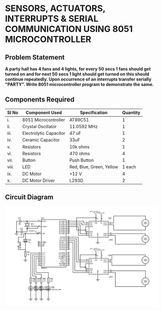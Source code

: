 # SENSORS, ACTUATORS, INTERRUPTS & SERIAL COMMUNICATION USING 8051 MICROCONTROLLER

## Problem Statement

**A party hall has 4 fans and 4 lights, for every 50 secs 1 fans should get turned on and for next 50 secs 1 light should get turned on this should continue repeatedly. Upon occurrence of an interrupts transfer serially "PARTY".
Write 8051 microcontroller program to demonstrate the same.**

## Components Required

| Sl No | Component Used         | Specification            | Quantity |
| ----- | ---------------------- | ------------------------ | -------- |
| i.    | 8051 Microcontroller   | AT89C51                  | 1        |
| ii.   | Crystal Oscillator     | 11.0592 MHz              | 1        |
| iii.  | Electrolytic Capacitor | 47 uF                    | 1        |
| iv.   | Ceramic Capacitor      | 33uF                     | 2        |
| v.    | Resistors              | 10k ohms                 | 1        |
| vi.   | Resistors              | 470 ohms                 | 4        |
| vii.  | Button                 | Push Button              | 1        |
| viii. | LED                    | Red, Blue, Green, Yellow | 1 each   |
| ix.   | DC Motor               | +12 V                    | 4        |
| x.    | DC Motor Driver        | L293D                    | 2        |

## Circuit Diagram

![image](circuit-diagram.jpg)
